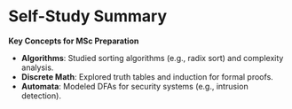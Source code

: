 # Self-Study Summary  
**Key Concepts for MSc Preparation**  
- **Algorithms**: Studied sorting algorithms (e.g., radix sort) and complexity analysis.  
- **Discrete Math**: Explored truth tables and induction for formal proofs.  
- **Automata**: Modeled DFAs for security systems (e.g., intrusion detection).  
